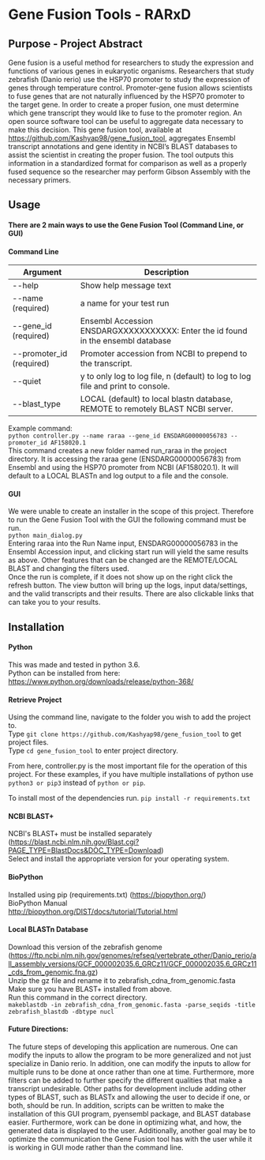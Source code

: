 # Gene Fusion Tools - RARxD

## Purpose - Project Abstract
Gene fusion is a useful method for researchers to study the expression and functions of various genes in eukaryotic organisms. Researchers that study zebrafish (Danio rerio) use the HSP70 promoter to study the expression of genes through temperature control. Promoter-gene fusion allows scientists to fuse genes that are not naturally influenced by the HSP70 promoter to the target gene. In order to create a proper fusion, one must determine which gene transcript they would like to fuse to the promoter region. An open source software tool can be useful to aggregate data necessary to make this decision. This gene fusion tool, available at https://github.com/Kashyap98/gene_fusion_tool, aggregates Ensembl transcript annotations and gene identity in NCBI’s BLAST databases to assist the scientist in creating the proper fusion. The tool outputs this information in a standardized format for comparison as well as a properly fused sequence so the researcher may perform Gibson Assembly with the necessary primers.

## Usage
#### There are 2 main ways to use the Gene Fusion Tool (Command Line, or GUI)
#### Command Line
| Argument | Description |
| -------- | ----------- |
| --help | Show help message text |
| --name (required) |  a name for your test run |
| --gene_id (required)| Ensembl Accession ENSDARGXXXXXXXXXXX: Enter the id found in the ensembl database|
| --promoter_id (required)| Promoter accession from NCBI to prepend to the transcript. |
| --quiet  | y to only log to log file, n (default) to log to log file and print to console. |
| --blast_type | LOCAL (default) to local blastn database, REMOTE to remotely BLAST NCBI server. |

Example command: \
`python controller.py --name raraa --gene_id ENSDARG00000056783 --promoter_id AF158020.1` \
This command creates a new folder named run_raraa in the project directory. It is accessing the raraa gene (ENSDARG00000056783) from Ensembl and
using the HSP70 promoter from NCBI (AF158020.1). It will default to a LOCAL BLASTn and log output to a file and the console.

#### GUI

We were unable to create an installer in the scope of this project. Therefore to run the Gene Fusion Tool with the GUI the following command must be run. \
`python main_dialog.py` \
Entering raraa into the Run Name input, ENSDARG00000056783 in the Ensembl Accession input, and clicking start run will yield the same results as above.
Other features that can be changed are the REMOTE/LOCAL BLAST and changing the filters used. \
Once the run is complete, if it does not show up on the right click the refresh button. The view button will bring up the logs, input data/settings, and the valid transcripts and their results. There are also clickable links that can take you to your results.

## Installation

#### Python
This was made and tested in python 3.6. \
Python can be installed from here: \
https://www.python.org/downloads/release/python-368/

#### Retrieve Project
Using the command line, navigate to the folder you wish to add the project to. \
Type `git clone https://github.com/Kashyap98/gene_fusion_tool` to get project files. \
Type `cd gene_fusion_tool` to enter project directory.

From here, controller.py is the most important file for the operation of this project. For these examples,
if you have multiple installations of python use `python3 or pip3` instead of `python or pip`.

To install most of the dependencies run. `pip install -r requirements.txt`

#### NCBI BLAST+
NCBI's BLAST+ must be installed separately (https://blast.ncbi.nlm.nih.gov/Blast.cgi?PAGE_TYPE=BlastDocs&DOC_TYPE=Download) \
Select and install the appropriate version for your operating system.

#### BioPython
Installed using pip (requirements.txt) (https://biopython.org/) \
BioPython Manual \
http://biopython.org/DIST/docs/tutorial/Tutorial.html

#### Local BLASTn Database
Download this version of the zebrafish genome
(https://ftp.ncbi.nlm.nih.gov/genomes/refseq/vertebrate_other/Danio_rerio/all_assembly_versions/GCF_000002035.6_GRCz11/GCF_000002035.6_GRCz11_cds_from_genomic.fna.gz) \
Unzip the gz file and rename it to zebrafish_cdna_from_genomic.fasta \
Make sure you have BLAST+ installed from above. \
Run this command in the correct directory. \
`makeblastdb -in zebrafish_cdna_from_genomic.fasta -parse_seqids -title zebrafish_blastdb -dbtype nucl`

#### Future Directions:
The future steps of developing this application are numerous. One can modify the inputs to allow the program to be more generalized and not just specialize in Danio rerio. In addition, one can modify the inputs to allow for multiple runs to be done at once rather than one at time. Furthermore, more filters can be added to further specify the different qualities that make a transcript undesirable. Other paths for development include adding other types of BLAST, such as BLASTx and allowing the user to decide if one, or both, should be run. In addition, scripts can be written to make the installation of this GUI program, pyensembl package, and BLAST database easier. Furthermore, work can be done in optimizing what, and how, the generated data is displayed to the user. Additionally, another goal may be to optimize the communication the Gene Fusion tool has with the user while it is working in GUI mode rather than the command line. 